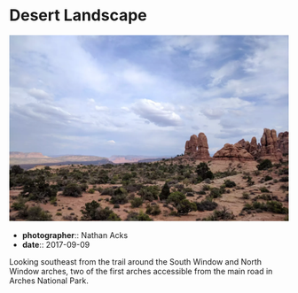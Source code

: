 # Desert Landscape

![Looking southeast across Arches National Park](assets/2017-09-09-desert-landscape.webp)

* **photographer**:: Nathan Acks
* **date**:: 2017-09-09

Looking southeast from the trail around the South Window and North Window arches, two of the first arches accessible from the main road in Arches National Park.

